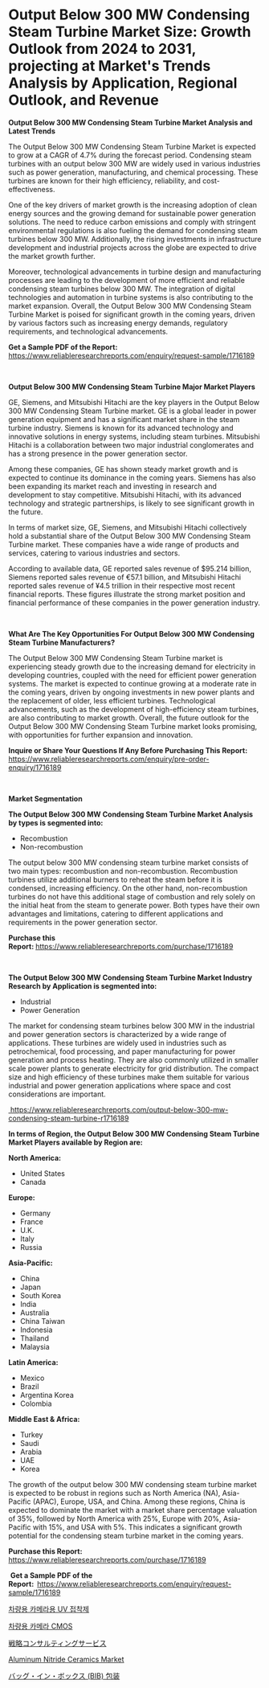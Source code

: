 <p><h1>Output Below 300 MW Condensing Steam Turbine Market Size: Growth Outlook from 2024 to 2031, projecting at Market's Trends Analysis by Application, Regional Outlook, and Revenue</h1></p><p><strong>Output Below 300 MW Condensing Steam Turbine Market Analysis and Latest Trends</strong></p>
<p><p>The Output Below 300 MW Condensing Steam Turbine Market is expected to grow at a CAGR of 4.7% during the forecast period. Condensing steam turbines with an output below 300 MW are widely used in various industries such as power generation, manufacturing, and chemical processing. These turbines are known for their high efficiency, reliability, and cost-effectiveness.</p><p>One of the key drivers of market growth is the increasing adoption of clean energy sources and the growing demand for sustainable power generation solutions. The need to reduce carbon emissions and comply with stringent environmental regulations is also fueling the demand for condensing steam turbines below 300 MW. Additionally, the rising investments in infrastructure development and industrial projects across the globe are expected to drive the market growth further.</p><p>Moreover, technological advancements in turbine design and manufacturing processes are leading to the development of more efficient and reliable condensing steam turbines below 300 MW. The integration of digital technologies and automation in turbine systems is also contributing to the market expansion. Overall, the Output Below 300 MW Condensing Steam Turbine Market is poised for significant growth in the coming years, driven by various factors such as increasing energy demands, regulatory requirements, and technological advancements.</p></p>
<p><strong>Get a Sample PDF of the Report:&nbsp;</strong> <a href="https://www.reliableresearchreports.com/enquiry/request-sample/1716189">https://www.reliableresearchreports.com/enquiry/request-sample/1716189</a></p>
<p>&nbsp;</p>
<p><strong>Output Below 300 MW Condensing Steam Turbine Major Market Players</strong></p>
<p><p>GE, Siemens, and Mitsubishi Hitachi are the key players in the Output Below 300 MW Condensing Steam Turbine market. GE is a global leader in power generation equipment and has a significant market share in the steam turbine industry. Siemens is known for its advanced technology and innovative solutions in energy systems, including steam turbines. Mitsubishi Hitachi is a collaboration between two major industrial conglomerates and has a strong presence in the power generation sector.</p><p>Among these companies, GE has shown steady market growth and is expected to continue its dominance in the coming years. Siemens has also been expanding its market reach and investing in research and development to stay competitive. Mitsubishi Hitachi, with its advanced technology and strategic partnerships, is likely to see significant growth in the future.</p><p>In terms of market size, GE, Siemens, and Mitsubishi Hitachi collectively hold a substantial share of the Output Below 300 MW Condensing Steam Turbine market. These companies have a wide range of products and services, catering to various industries and sectors.</p><p>According to available data, GE reported sales revenue of $95.214 billion, Siemens reported sales revenue of €57.1 billion, and Mitsubishi Hitachi reported sales revenue of ¥4.5 trillion in their respective most recent financial reports. These figures illustrate the strong market position and financial performance of these companies in the power generation industry.</p></p>
<p>&nbsp;</p>
<p><strong>What Are The Key Opportunities For Output Below 300 MW Condensing Steam Turbine Manufacturers?</strong></p>
<p><p>The Output Below 300 MW Condensing Steam Turbine market is experiencing steady growth due to the increasing demand for electricity in developing countries, coupled with the need for efficient power generation systems. The market is expected to continue growing at a moderate rate in the coming years, driven by ongoing investments in new power plants and the replacement of older, less efficient turbines. Technological advancements, such as the development of high-efficiency steam turbines, are also contributing to market growth. Overall, the future outlook for the Output Below 300 MW Condensing Steam Turbine market looks promising, with opportunities for further expansion and innovation.</p></p>
<p><strong>Inquire or Share Your Questions If Any Before Purchasing This Report:</strong> <a href="https://www.reliableresearchreports.com/enquiry/pre-order-enquiry/1716189">https://www.reliableresearchreports.com/enquiry/pre-order-enquiry/1716189</a></p>
<p>&nbsp;</p>
<p><strong>Market Segmentation</strong></p>
<p><strong>The Output Below 300 MW Condensing Steam Turbine Market Analysis by types is segmented into:</strong></p>
<p><ul><li>Recombustion</li><li>Non-recombustion</li></ul></p>
<p><p>The output below 300 MW condensing steam turbine market consists of two main types: recombustion and non-recombustion. Recombustion turbines utilize additional burners to reheat the steam before it is condensed, increasing efficiency. On the other hand, non-recombustion turbines do not have this additional stage of combustion and rely solely on the initial heat from the steam to generate power. Both types have their own advantages and limitations, catering to different applications and requirements in the power generation sector.</p></p>
<p><strong>Purchase this Report:&nbsp;</strong><a href="https://www.reliableresearchreports.com/purchase/1716189">https://www.reliableresearchreports.com/purchase/1716189</a></p>
<p>&nbsp;</p>
<p><strong>The Output Below 300 MW Condensing Steam Turbine Market Industry Research by Application is segmented into:</strong></p>
<p><ul><li>Industrial</li><li>Power Generation</li></ul></p>
<p><p>The market for condensing steam turbines below 300 MW in the industrial and power generation sectors is characterized by a wide range of applications. These turbines are widely used in industries such as petrochemical, food processing, and paper manufacturing for power generation and process heating. They are also commonly utilized in smaller scale power plants to generate electricity for grid distribution. The compact size and high efficiency of these turbines make them suitable for various industrial and power generation applications where space and cost considerations are important.</p></p>
<p><a href="https://www.reliableresearchreports.com/output-below-300-mw-condensing-steam-turbine-r1716189">&nbsp;https://www.reliableresearchreports.com/output-below-300-mw-condensing-steam-turbine-r1716189</a></p>
<p><strong>In terms of Region, the Output Below 300 MW Condensing Steam Turbine Market Players available by Region are:</strong></p>
<p>
    <p> <strong> North America: </strong>
        <ul>
            <li>United States</li>
            <li>Canada</li>
        </ul>
        </p> 
    <p> <strong> Europe: </strong>
        <ul>
            <li>Germany</li>
            <li>France</li>
            <li>U.K.</li>
            <li>Italy</li>
            <li>Russia</li>
        </ul>
        </p> 
    <p> <strong> Asia-Pacific: </strong>
        <ul>
            <li>China</li>
            <li>Japan</li>
            <li>South Korea</li>
            <li>India</li>
            <li>Australia</li>
            <li>China Taiwan</li>
            <li>Indonesia</li>
            <li>Thailand</li>
            <li>Malaysia</li>
        </ul>
        </p> 
    <p> <strong> Latin America: </strong>
        <ul>
            <li>Mexico</li>
            <li>Brazil</li>
            <li>Argentina Korea</li>
            <li>Colombia</li>
        </ul>
        </p> 
    <p> <strong> Middle East & Africa: </strong>
        <ul>
            <li>Turkey</li>
            <li>Saudi</li>
            <li>Arabia</li>
            <li>UAE</li>
            <li>Korea</li>
        </ul>
    </p>
    </p>
<p><p>The growth of the output below 300 MW condensing steam turbine market is expected to be robust in regions such as North America (NA), Asia-Pacific (APAC), Europe, USA, and China. Among these regions, China is expected to dominate the market with a market share percentage valuation of 35%, followed by North America with 25%, Europe with 20%, Asia-Pacific with 15%, and USA with 5%. This indicates a significant growth potential for the condensing steam turbine market in the coming years.</p></p>
<p><strong>Purchase this Report: </strong><a href="https://www.reliableresearchreports.com/purchase/1716189">https://www.reliableresearchreports.com/purchase/1716189</a></p>
<p>&nbsp;<strong>Get a Sample PDF of the Report:&nbsp;&nbsp;</strong><a href="https://www.reliableresearchreports.com/enquiry/request-sample/1716189">https://www.reliableresearchreports.com/enquiry/request-sample/1716189</a></p>
<p><strong></strong></p>
<p><p><a href="https://github.com/Tristiarton768456/Market-Research-Report-List-2/blob/main/4864608110934.md">차량용 카메라용 UV 접착제</a></p><p><a href="https://github.com/vsoq0zknh59/Market-Research-Report-List-2/blob/main/2909444110933.md">차량용 카메라 CMOS</a></p><p><a href="https://github.com/zjkmgcs938405/Market-Research-Report-List-2/blob/main/4714551113798.md">戦略コンサルティングサービス</a></p><p><a href="https://github.com/susanjprice2023/Market-Research-Report-List-1/blob/main/aluminum-nitride-ceramics-market.md">Aluminum Nitride Ceramics Market</a></p><p><a href="https://github.com/mohamedbakry57/Market-Research-Report-List-4/blob/main/2760225113797.md">バッグ・イン・ボックス (BIB) 包装</a></p></p>